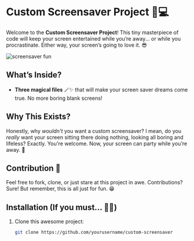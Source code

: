 # Custom Screensaver Project 🎨💻

Welcome to the **Custom Screensaver Project**! This tiny masterpiece of code will keep your screen entertained while you’re away... or while you procrastinate. Either way, your screen’s going to love it. 😎

![screensaver fun](https://i.giphy.com/media/v1.Y2lkPTc5MGI3NjExd2IybjU5bGYxdndoeW13dGk5aHpxNG44enlmZTAxb3czYnBubnA1aCZlcD12MV9pbnRlcm5hbF9naWZfYnlfaWQmY3Q9Zw/VkpMw5kkpOQHVL4LQB/giphy.gif)

## What’s Inside?

- **Three magical files** 🪄✨ that will make your screen saver dreams come true. No more boring blank screens!

## Why This Exists?

Honestly, why *wouldn't* you want a custom screensaver? I mean, do you *really* want your screen sitting there doing nothing, looking all boring and lifeless? Exactly. You're welcome. Now, your screen can party while you’re away. 🎉

## Contribution 🤔

Feel free to fork, clone, or just stare at this project in awe. Contributions? Sure! But remember, this is all just for fun. 😁


## Installation (If you must... 🤷‍♂️)

1. Clone this awesome project:
   ```bash
   git clone https://github.com/yourusername/custom-screensaver
